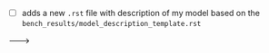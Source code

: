 <!-- Thanks for submitting a pull request. If you submit new entry to the leaderbaord please check the following -->

<!-- 
I checked that my PR


- [ ] adds a new `.json` file into the correct subfolder if the `bench` directory
<!-- Please ensure that this .json file has been generated using a .bench() method in mofdscribe -->

- [ ] adds a new `.rst` file with description of my model based on the `bench_results/model_description_template.rst`
<!-- Feel free to include any content that can be visualized in rst. At the moment, it is best if you include images etc. via an external URL. -->
--->